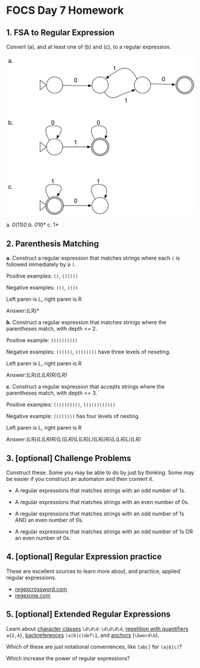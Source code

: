 # FOCS Day 7 Homework

## 1. FSA to Regular Expression

Convert (a), and at least one of (b) and (c), to a regular expression.

![Alt text](fsa-to-re.png)

a. 0(11)*0
b. 0*10*
c. 1*

## 2. Parenthesis Matching

**a**. Construct a regular expression that matches strings where each `(` is followed immediately by a `)`.

Positive examples: `()`, `()()()`

Negative examples: `(()`, `(())`

Left paren is L, right paren is R

Answer:(LR)*

**b**. Construct a regular expression that matches strings where the parentheses match, with depth <= 2.

Positive example: `()(()())()`

Negative examples: `((()))`, `((())())` have three levels of neseting.

Left paren is L, right paren is R

Answer:(LR)*(L(LR)*R)*(LR)*

**c**. Construct a regular expression that accepts strings where the parentheses match, with depth <= 3.

Positive examples: `()(()())()`, `(()(()()))()`

Negative example: `(((())))` has four levels of nesting.

Left paren is L, right paren is R

Answer:(LR)*(L(LR)*R)*(L((LR)*(L(LR)*L)*(LR)*)*R)*(L(LR)*L)*(LR)*

## 3. [optional] Challenge Problems

Construct these. Some you may be able to do by just by thinking. Some may be easier if you construct an automaton and then convert it.

- A regular expressions that matches strings with an odd number of 1s.

- A regular expressions that matches strings with an even number of 0s.

- A regular expressions that matches strings with an odd number of 1s AND an even number of 0s.

- A regular expressions that matches strings with an odd number of 1s OR an even number of 0s.

## 4. [optional] Regular Expression practice
These are excellent sources to learn more about, and practice, applied regular expressions.

- [regexcrossword.com](https://regexcrossword.com)
- [regexone.com](https://regexone.com)

## 5. [optional] Extended Regular Expressions

Learn about [character classes](https://regexone.com/lesson/letters_and_digits) `\d\d\d-\d\d\d\d`, [repetition with quantifiers](https://regexone.com/lesson/repeating_characters) `a{2,4}`, [backreferences](http://www.regular-expressions.info/backref.html) `(a|b|c)def\1`, and [anchors](http://www.regular-expressions.info/anchors.html) (`\bword\b`).

Which of these are just notational conveniences, like `[abc]` for `(a|b|c)`?

Which increase the power of regular expressions?